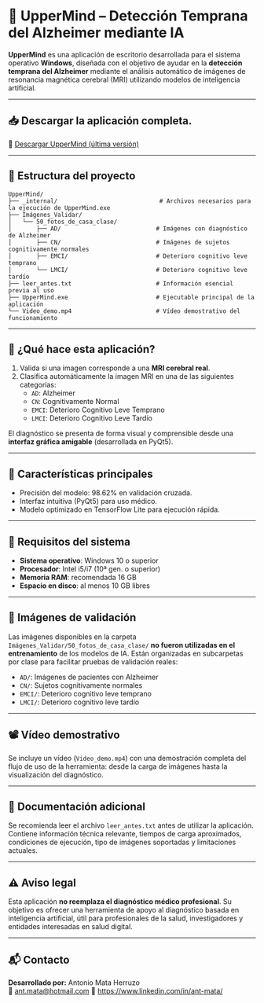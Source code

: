 # 🧠 UpperMind – Detección Temprana del Alzheimer mediante IA

**UpperMind** es una aplicación de escritorio desarrollada para el sistema operativo **Windows**, diseñada con el objetivo de ayudar en la **detección temprana del Alzheimer** mediante el análisis automático de imágenes de resonancia magnética cerebral (MRI) utilizando modelos de inteligencia artificial.

---
## 📥 Descargar la aplicación completa.

💾 [Descargar UpperMind (última versión)](https://github.com/Herruzo/UpperMind/releases/latest)

---

## 📁 Estructura del proyecto

```
UpperMind/
├── _internal/                             # Archivos necesarios para la ejecución de UpperMind.exe
├── Imágenes_Validar/
│   └── 50_fotos_de_casa_clase/
│       ├── AD/                           # Imágenes con diagnóstico de Alzheimer
│       ├── CN/                           # Imágenes de sujetos cognitivamente normales
│       ├── EMCI/                         # Deterioro cognitivo leve temprano
│       └── LMCI/                         # Deterioro cognitivo leve tardío
├── leer_antes.txt                        # Información esencial previa al uso
├── UpperMind.exe                         # Ejecutable principal de la aplicación
└── Video_demo.mp4                        # Vídeo demostrativo del funcionamiento
```

---

## 🚀 ¿Qué hace esta aplicación?

1. Valida si una imagen corresponde a una **MRI cerebral real**.
2. Clasifica automáticamente la imagen MRI en una de las siguientes categorías:
   - `AD`: Alzheimer
   - `CN`: Cognitivamente Normal
   - `EMCI`: Deterioro Cognitivo Leve Temprano
   - `LMCI`: Deterioro Cognitivo Leve Tardío

El diagnóstico se presenta de forma visual y comprensible desde una **interfaz gráfica amigable** (desarrollada en PyQt5).

---

## 👀 Características principales
- Precisión del modelo: 98.62% en validación cruzada.
- Interfaz intuitiva (PyQt5) para uso médico.
- Modelo optimizado en TensorFlow Lite para ejecución rápida.

---

## 📌 Requisitos del sistema

- **Sistema operativo**: Windows 10 o superior
- **Procesador**: Intel i5/i7 (10ª gen. o superior)
- **Memoria RAM**: recomendada 16 GB
- **Espacio en disco**: al menos 10 GB libres

---

## 🧪 Imágenes de validación

Las imágenes disponibles en la carpeta `Imágenes_Validar/50_fotos_de_casa_clase/` **no fueron utilizadas en el entrenamiento** de los modelos de IA. Están organizadas en subcarpetas por clase para facilitar pruebas de validación reales:

- `AD/`: Imágenes de pacientes con Alzheimer
- `CN/`: Sujetos cognitivamente normales
- `EMCI/`: Deterioro cognitivo leve temprano
- `LMCI/`: Deterioro cognitivo leve tardío

---

## 📽️ Vídeo demostrativo

Se incluye un vídeo (`Video_demo.mp4`) con una demostración completa del flujo de uso de la herramienta: desde la carga de imágenes hasta la visualización del diagnóstico.

---

## 📄 Documentación adicional

Se recomienda leer el archivo `leer_antes.txt` antes de utilizar la aplicación. Contiene información técnica relevante, tiempos de carga aproximados, condiciones de ejecución, tipo de imágenes soportadas y limitaciones actuales.

---

## ⚠️ Aviso legal

Esta aplicación **no reemplaza el diagnóstico médico profesional**. Su objetivo es ofrecer una herramienta de apoyo al diagnóstico basada en inteligencia artificial, útil para profesionales de la salud, investigadores y entidades interesadas en salud digital.

---

## 📬 Contacto

**Desarrollado por:** Antonio Mata Herruzo  
📧 ant.mata@hotmail.com 
🔗 https://www.linkedin.com/in/ant-mata/
